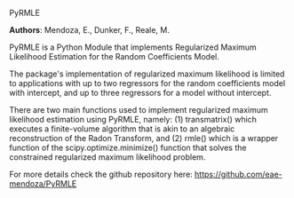 PyRMLE

**Authors**: Mendoza, E., Dunker, F., Reale, M.

PyRMLE is a Python Module that implements Regularized Maximum Likelihood Estimation for the Random Coefficients Model.

The package's implementation of regularized maximum likelihood is limited to applications with up to two regressors for the random coefficients model with intercept, and up to three regressors for a model without intercept. 

There are two main functions used to implement regularized maximum likelihood estimation using PyRMLE, namely: (1) transmatrix() which executes a finite-volume algorithm that is akin to an algebraic reconstruction of the Radon Transform, and (2) rmle() which is a wrapper function of the scipy.optimize.minimize() function that solves the constrained regularized maximum likelihood problem.

For more details check the github repository here: https://github.com/eae-mendoza/PyRMLE
